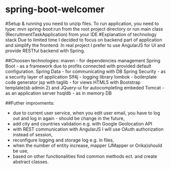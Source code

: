 # spring-boot-welcomer
#Setup & running
you need to unzip files.
To run application, you need to type: mvn spring-boot:run from the root project directory or run main class (RecruitmentTaskApplication) from your IDE
#Explanation of technology stack
Due to limited time I decided to focus on backend part of application and simplify the frontend. In real project I prefer to use AngularJS for UI and provide RESTful backend with Spring.

##Choosen technologies:
maven - for dependencies management
Spring Boot - as a framework due to profits connected with provided default configuration.
Spring Data - for communicating with DB
Spring Security - as a security layer of application
Slf4j - logging library
lombok - boilerplate code generator
jsp with taglib - for views
HTML5 with Bootstrap template(sb admin 2) and JQuery-ui for autocompleting
embeded Tomcat - as an application server
hsqldb - as in memory DB

##Futher improvments:
- due to current user service, when you edit user email, you have to log out and log in again - should be change in the future,
- add city and countries validation e.g. with Google Geolocation API
- with REST communication with AngularJS I will use OAuth authorization instead of session,
- reconfigure logging and storage log e.g. in files,
- when the number of entity increase, mapper (JMapper or Orika)should be use,
- based on other functionalities find common methods ect. and create abstract classes.


